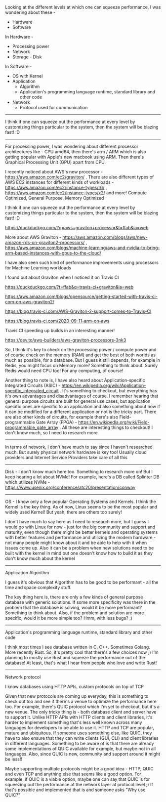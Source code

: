 Looking at the different levels at which one can squeeze performance, I was wondering about these -

- Hardware
- Software

In Hardware -
- Processing power
- Network
- Storage - Disk

In Software -
- OS with Kernel
- Application
    - Algorithm
    - Application's programming language runtime, standard library and other code
- Network
    - Protocol used for communication

---

I think if one can squeeze out the performance at every level by customizing things particular to the system, then the system will be blazing fast! :D

---

For processing power, I was wondering about different processor architectures like - CPU amd64, then there's arm / ARM which is also getting popular with Apple's new macbook using ARM. Then there's Graphical Processing Unit (GPU) apart from CPU.

I recently noticed about AWS's new processor - https://aws.amazon.com/ec2/graviton/ . There are also different types of AWS EC2 instances for different kinds of workloads - https://aws.amazon.com/ec2/instance-types/r6/ , https://aws.amazon.com/ec2/instance-types/x2/ and more! Compute Optimized, General Purpose, Memory Optimized

I think if one can squeeze out the performance at every level by customizing things particular to the system, then the system will be blazing fast! :D

https://duckduckgo.com/?q=aws+graviton+processor&t=ffab&ia=web

More about AWS Graviton - https://aws.amazon.com/blogs/aws/new-amazon-rds-on-graviton2-processors/ , https://aws.amazon.com/blogs/machine-learning/aws-and-nvidia-to-bring-arm-based-instances-with-gpus-to-the-cloud/

I have also seen such kind of performance improvements using processors for Machine Learning workloads

I found out about Graviton when I noticed it on Travis CI

https://duckduckgo.com/?t=ffab&q=travis-ci+graviton&ia=web

https://aws.amazon.com/blogs/opensource/getting-started-with-travis-ci-com-on-aws-graviton2/

https://blog.travis-ci.com/AWS-Graviton-2-support-comes-to-Travis-CI

https://blog.travis-ci.com/2020-09-11-arm-on-aws

Travis CI speeding up builds in an interesting manner!

https://dev.to/aws-builders/aws-graviton-processors-3nk3

So, I think it's key to check on the processing power / compute power and of course check on the memory (RAM) and get the best of both worlds as much as possible, for a database. But I guess it still depends, for example in Redis, you might focus on Memory more? Something to think about. Surely Redis would need CPU too! For any computing, of course!

Another thing to note is, I have also heard about Application-specific Integrated Circuits (ASIC) - https://en.wikipedia.org/wiki/Application-specific_integrated_circuit . It's something to checkout, but everything has it's own advantages and disadvantages of course. I remember hearing that general purpose circuits are built for general use cases, but application specific ones are specific to an application and also something about how if it can be modified for a different application or not is the tricky part. There are also other kinds of circuits, for example there's also Field-programmable Gate Array (FPGA) - https://en.wikipedia.org/wiki/Field-programmable_gate_array . All these are interesting things to checkout! I don't know much, so I need to research more

---

In terms of network, I don't have much to say since I haven't researched much. But surely physical network hardware is key too! Usually cloud providers and Internet Service Providers take care of all this

---

Disk - I don't know much here too. Something to research more on! But I keep hearing a lot about NVMe! For example, here's a DB called Splinter DB which utilizes NVMe - https://www.usenix.org/conference/atc20/presentation/conway

---

OS - I know only a few popular Operating Systems and Kernels. I think the Kernel is the key thing. As of now, Linux seems to be the most popular and widely used Kernel! But yeah, there are others too surely!

I don't have much to say here as I need to research more, but I guess I would go with Linux for now - just for the big community and support and maturity, even though there might be better kernels and operating systems with better features and performance and utilizing the modern hardware - not many people might know about it and be able to help with it when issues come up. Also it can be a problem when new solutions need to be built with the kernel in mind but one doesn't know how to build it as they don't know much about the kernel

---

Application Algorithm

I guess it's obvious that Algorithm has to be good to be performant - all the time and space complexity stuff. 

The key thing here is, there are only a few kinds of general purpose database with generic solutions. If some more specificity was there in the problem that the database is solving, would it be more performant? Something to think about. Also, if the problem and solution are more specific, would it be more simple too? Hmm, with less bugs? ;)

---

Application's programming language runtime, standard library and other code

I think most times I see database written in C, C++. Sometimes Golang. More recently Rust. So, it's pretty cool that there's a few choices now ;) I'm planning to mostly use Rust and squeeze the performance out of the database! At least, that's what I hear from people who love and write Rust!

---

Network protocol

I know databases using HTTP APIs, custom protocols on top of TCP

Given that new protocols are coming up everyday, this is something to check out too and see if there's a venue to optimize the performance here too. For example, there's QUIC protocol which I'm yet to checkout, but it's a new venue. The only tricky thing is - both database client and server have to support it. Unlike HTTP APIs with HTTP clients and client libraries, it's harder to implement something that's less well known across many languages for developers to be able to use it. HTTP and TCP are popular, mature and ubiquitous. If someone uses something else, like QUIC, they have to also ensure that they can write clients (GUI, CLI) and client libraries in different languages. Something to be aware of is that there are already some implementations of QUIC available for example, but maybe not in all languages. Also, since QUIC is new, community and support around it might be less!!

Maybe supporting multiple protocols might be a good idea - HTTP, QUIC and even TCP and anything else that seems like a good option. For example, if QUIC is a viable option, maybe one can say that QUIC is for squeezing out the performance at the network layer at protocol level ;) If that's possible and implemented that is and someone asks "Why use QUIC?"
